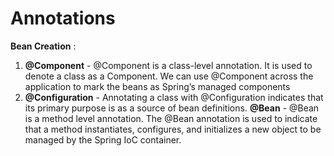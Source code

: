 # Annotations
**Bean Creation** : 
1. **@Component** - @Component is a class-level annotation. It is used to denote a class as a Component. We can use @Component across the application to mark the beans as Spring’s managed components
2. **@Configuration** - Annotating a class with @Configuration indicates that its primary purpose is as a source of bean definitions.
   **@Bean** - @Bean is a method level annotation. The @Bean annotation is used to indicate that a method instantiates, configures, and initializes a new object to be 
               managed by the Spring IoC container.
